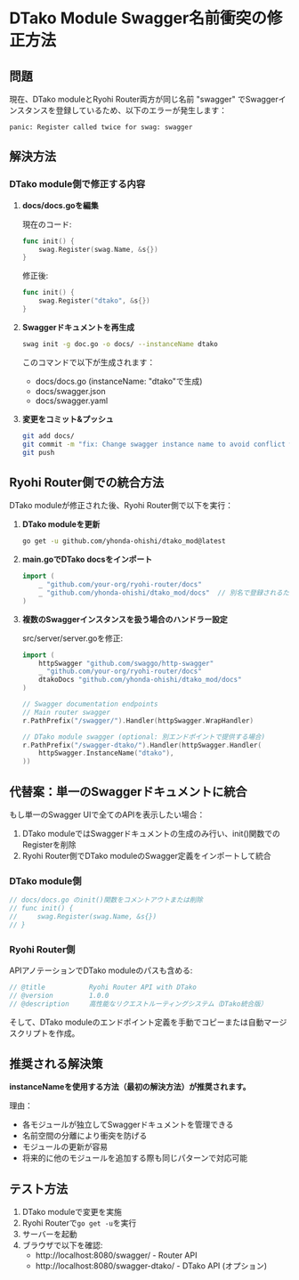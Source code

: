 # DTako Module Swagger名前衝突の修正方法

## 問題
現在、DTako moduleとRyohi Router両方が同じ名前 "swagger" でSwaggerインスタンスを登録しているため、以下のエラーが発生します：
```
panic: Register called twice for swag: swagger
```

## 解決方法

### DTako module側で修正する内容

1. **docs/docs.goを編集**
   
   現在のコード:
   ```go
   func init() {
       swag.Register(swag.Name, &s{})
   }
   ```
   
   修正後:
   ```go
   func init() {
       swag.Register("dtako", &s{})
   }
   ```

2. **Swaggerドキュメントを再生成**
   ```bash
   swag init -g doc.go -o docs/ --instanceName dtako
   ```

   このコマンドで以下が生成されます：
   - docs/docs.go (instanceName: "dtako"で生成)
   - docs/swagger.json
   - docs/swagger.yaml

3. **変更をコミット&プッシュ**
   ```bash
   git add docs/
   git commit -m "fix: Change swagger instance name to avoid conflict with router"
   git push
   ```

## Ryohi Router側での統合方法

DTako moduleが修正された後、Ryohi Router側で以下を実行：

1. **DTako moduleを更新**
   ```bash
   go get -u github.com/yhonda-ohishi/dtako_mod@latest
   ```

2. **main.goでDTako docsをインポート**
   ```go
   import (
       _ "github.com/your-org/ryohi-router/docs"
       _ "github.com/yhonda-ohishi/dtako_mod/docs"  // 別名で登録されるため衝突しない
   )
   ```

3. **複数のSwaggerインスタンスを扱う場合のハンドラー設定**
   
   src/server/server.goを修正:
   ```go
   import (
       httpSwagger "github.com/swaggo/http-swagger"
       _ "github.com/your-org/ryohi-router/docs"
       dtakoDocs "github.com/yhonda-ohishi/dtako_mod/docs"
   )
   
   // Swagger documentation endpoints
   // Main router swagger
   r.PathPrefix("/swagger/").Handler(httpSwagger.WrapHandler)
   
   // DTako module swagger (optional: 別エンドポイントで提供する場合)
   r.PathPrefix("/swagger-dtako/").Handler(httpSwagger.Handler(
       httpSwagger.InstanceName("dtako"),
   ))
   ```

## 代替案：単一のSwaggerドキュメントに統合

もし単一のSwagger UIで全てのAPIを表示したい場合：

1. DTako moduleではSwaggerドキュメントの生成のみ行い、init()関数でのRegisterを削除
2. Ryohi Router側でDTako moduleのSwagger定義をインポートして統合

### DTako module側
```go
// docs/docs.go のinit()関数をコメントアウトまたは削除
// func init() {
//     swag.Register(swag.Name, &s{})
// }
```

### Ryohi Router側
APIアノテーションでDTako moduleのパスも含める:
```go
// @title           Ryohi Router API with DTako
// @version         1.0.0
// @description     高性能なリクエストルーティングシステム（DTako統合版）
```

そして、DTako moduleのエンドポイント定義を手動でコピーまたは自動マージスクリプトを作成。

## 推奨される解決策

**instanceNameを使用する方法（最初の解決方法）が推奨されます。**

理由：
- 各モジュールが独立してSwaggerドキュメントを管理できる
- 名前空間の分離により衝突を防げる
- モジュールの更新が容易
- 将来的に他のモジュールを追加する際も同じパターンで対応可能

## テスト方法

1. DTako moduleで変更を実施
2. Ryohi Routerで`go get -u`を実行
3. サーバーを起動
4. ブラウザで以下を確認:
   - http://localhost:8080/swagger/ - Router API
   - http://localhost:8080/swagger-dtako/ - DTako API (オプション)